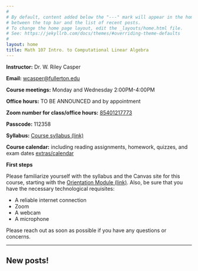 ```yaml
---
#
# By default, content added below the "---" mark will appear in the home page
# between the top bar and the list of recent posts.
# To change the home page layout, edit the _layouts/home.html file.
# See: https://jekyllrb.com/docs/themes/#overriding-theme-defaults
#
layout: home
title: Math 107 Intro. to Computational Linear Algebra
---
```



**Instructor:** Dr. W. Riley Casper

**Email:** wcasper@fullerton.edu

**Course meetings:** Monday and Wednesday 2:00PM-4:00PM

**Office hours:** TO BE ANNOUNCED and by appointment

**Zoom number for class/office hours:** <a target="_parent" href="https://fullerton.zoom.us/j/85401217773?pwd=TFdpNTZnVUREV0dVbEx5dWJOMDVQQT09">85401217773</a>

**Passcode:** 112358

**Syllabus:** <a target="_parent" href="extras/syllabus.html">Course syllabus (link)</a>

**Course calendar:**
including reading assignments, homework, quizzes, and exam dates [extras/calendar](extras/calendar)

**First steps**

Please familiarize yourself with the syllabus and the Canvas site for this course, starting with the <a target="_parent" href="https://csufullerton.instructure.com/courses/3252440/modules/7883087">Orientation Module (link)</a>.  Also, be sure that you have the necessary technological requisites:
* A reliable internet connection
* Zoom
* A webcam
* A microphone

Please reach out as soon as possible if you have any questions or concerns.

***

## New posts!

